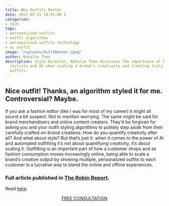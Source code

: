 ```yaml
---
title: Why Outfits Matter
date: 2021-05-21 10:55:00 Z
categories:
- Tech
tags:
- personalised outfits
- outfit algorithms
- personalised outfits technology
- ai outfit
image: "/uploads/OufitBanner.jpeg"
author: Natalie Theo
description: Style Director, Natalie Theo discusses the importance of having fashion
  stylists and AI when scaling a brand’s creativity and creating truly personalized
  outfits.
---
```


## Nice outfit! Thanks, an algorithm styled it for me. Controversial? Maybe. 

If you ask a fashion editor (like I was for most of my career) it might all sound a bit suspect. Not to mention worrying. The same might be said for brand merchandisers and online content creators. They’d be forgiven for asking you and your outfit styling algorithms to politely step aside from their carefully crafted on-brand creations. How do you quantify creativity after all? And what about style? But that’s just it: when it comes to the power of AI and automated outfitting it’s not about quantifying creativity, it’s about scaling it. Outfitting is an important part of how a customer shops and as fashion consumption moves increasingly online, being able to scale a brand’s creative output by showing multiple, personalized outfits to each customer is a lucrative way to blend the online and offline experiences.

### Full article published in [The Robin Report](https://www.therobinreport.com/why-outfits-matter/).
Read [here](https://www.therobinreport.com/why-outfits-matter/).

<p style="text-align:center"><a href="/company/demo/" class="button button-primary">FREE CONSULTATION</a></p>